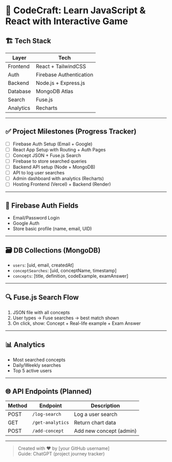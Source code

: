 # 🧠 CodeCraft: Learn JavaScript & React with Interactive Game

## 🏗 Tech Stack

| Layer     | Tech                         |
|-----------|------------------------------|
| Frontend  | React + TailwindCSS          |
| Auth      | Firebase Authentication      |
| Backend   | Node.js + Express.js         |
| Database  | MongoDB Atlas                |
| Search    | Fuse.js                      |
| Analytics | Recharts                     |

---

## ✅ Project Milestones (Progress Tracker)

- [ ] Firebase Auth Setup (Email + Google)
- [ ] React App Setup with Routing + Auth Pages
- [ ] Concept JSON + Fuse.js Search
- [ ] Firebase to store searched queries
- [ ] Backend API setup (Node + MongoDB)
- [ ] API to log user searches
- [ ] Admin dashboard with analytics (Recharts)
- [ ] Hosting Frontend (Vercel) + Backend (Render)

---

## 🔐 Firebase Auth Fields

- Email/Password Login
- Google Auth
- Store basic profile (name, email, UID)

---

## 🗃 DB Collections (MongoDB)

- `users`: [uid, email, createdAt]
- `conceptSearches`: [uid, conceptName, timestamp]
- `concepts`: [title, definition, codeExample, examAnswer]

---

## 🔍 Fuse.js Search Flow

1. JSON file with all concepts
2. User types → Fuse searches → best match shown
3. On click, show: Concept + Real-life example + Exam Answer

---

## 📊 Analytics

- Most searched concepts
- Daily/Weekly searches
- Top 5 active users

---

## 🌐 API Endpoints (Planned)

| Method | Endpoint            | Description                  |
|--------|---------------------|------------------------------|
| POST   | `/log-search`       | Log a user search            |
| GET    | `/get-analytics`    | Return chart data            |
| POST   | `/add-concept`      | Add new concept (admin)      |

---

> Created with ❤️ by [your GitHub username]  
> Guide: ChatGPT (project journey tracker)
